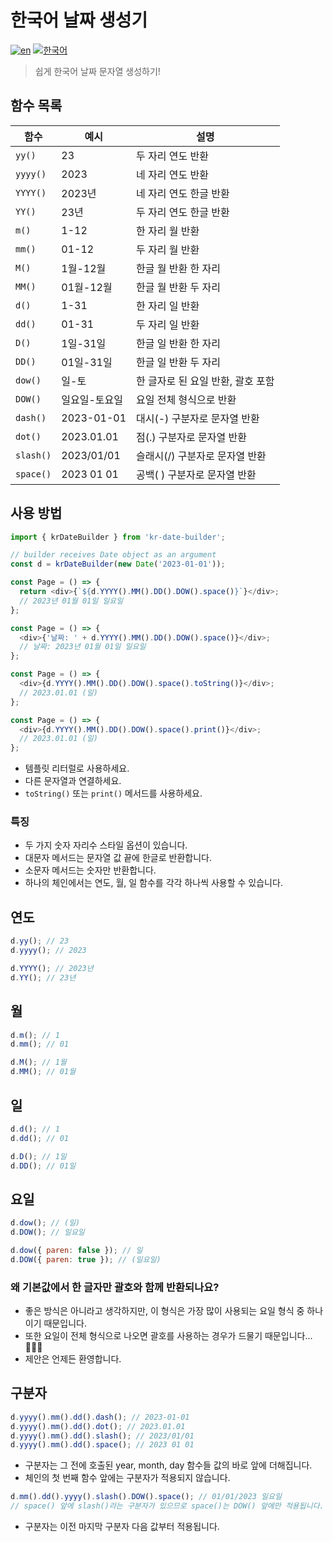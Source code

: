 # 한국어 날짜 생성기

[![en](https://img.shields.io/badge/lang-EN-red.svg)](https://github.com/brandonwie/kr-date-buillder/blob/main/README.md)
[![한국어](https://img.shields.io/badge/lang-한국어-green.svg)](https://github.com/brandonwie/kr-date-buillder/blob/main/README.ko-kr.md)

> 쉽게 한국어 날짜 문자열 생성하기!

## 함수 목록

| 함수      | 예시          | 설명                              |
| --------- | ------------- | --------------------------------- |
| `yy()`    | 23            | 두 자리 연도 반환                 |
| `yyyy()`  | 2023          | 네 자리 연도 반환                 |
| `YYYY()`  | 2023년        | 네 자리 연도 한글 반환            |
| `YY()`    | 23년          | 두 자리 연도 한글 반환            |
| `m()`     | 1-12          | 한 자리 월 반환                   |
| `mm()`    | 01-12         | 두 자리 월 반환                   |
| `M()`     | 1월-12월      | 한글 월 반환 한 자리              |
| `MM()`    | 01월-12월     | 한글 월 반환 두 자리              |
| `d()`     | 1-31          | 한 자리 일 반환                   |
| `dd()`    | 01-31         | 두 자리 일 반환                   |
| `D()`     | 1일-31일      | 한글 일 반환 한 자리              |
| `DD()`    | 01일-31일     | 한글 일 반환 두 자리              |
| `dow()`   | 일-토         | 한 글자로 된 요일 반환, 괄호 포함 |
| `DOW()`   | 일요일-토요일 | 요일 전체 형식으로 반환           |
| `dash()`  | 2023-01-01    | 대시(-) 구분자로 문자열 반환      |
| `dot()`   | 2023.01.01    | 점(.) 구분자로 문자열 반환        |
| `slash()` | 2023/01/01    | 슬래시(/) 구분자로 문자열 반환    |
| `space()` | 2023 01 01    | 공백( ) 구분자로 문자열 반환      |

## 사용 방법

```js
import { krDateBuilder } from 'kr-date-builder';

// builder receives Date object as an argument
const d = krDateBuilder(new Date('2023-01-01'));

const Page = () => {
  return <div>{`${d.YYYY().MM().DD().DOW().space()}`}</div>;
  // 2023년 01월 01일 일요일
};

const Page = () => {
  <div>{'날짜: ' + d.YYYY().MM().DD().DOW().space()}</div>;
  // 날짜: 2023년 01월 01일 일요일
};

const Page = () => {
  <div>{d.YYYY().MM().DD().DOW().space().toString()}</div>;
  // 2023.01.01 (일)
};

const Page = () => {
  <div>{d.YYYY().MM().DD().DOW().space().print()}</div>;
  // 2023.01.01 (일)
};
```

- 템플릿 리터럴로 사용하세요.
- 다른 문자열과 연결하세요.
- `toString()` 또는 `print()` 메서드를 사용하세요.

### 특징

- 두 가지 숫자 자리수 스타일 옵션이 있습니다.
- 대문자 메서드는 문자열 값 끝에 한글로 반환합니다.
- 소문자 메서드는 숫자만 반환합니다.
- 하나의 체인에서는 연도, 월, 일 함수를 각각 하나씩 사용할 수 있습니다.

## 연도

```js
d.yy(); // 23
d.yyyy(); // 2023
```

```js
d.YYYY(); // 2023년
d.YY(); // 23년
```

## 월

```js
d.m(); // 1
d.mm(); // 01
```

```js
d.M(); // 1월
d.MM(); // 01월
```

## 일

```js
d.d(); // 1
d.dd(); // 01
```

```js
d.D(); // 1일
d.DD(); // 01일
```

## 요일

```js
d.dow(); // (일)
d.DOW(); // 일요일
```

```js
d.dow({ paren: false }); // 일
d.DOW({ paren: true }); // (일요일)
```

### 왜 기본값에서 한 글자만 괄호와 함께 반환되나요?

- 좋은 방식은 아니라고 생각하지만, 이 형식은 가장 많이 사용되는 요일 형식 중 하나이기 때문입니다.
- 또한 요일이 전체 형식으로 나오면 괄호를 사용하는 경우가 드물기 때문입니다... 🤷🏻‍♂️
- 제안은 언제든 환영합니다.

## 구분자

```js
d.yyyy().mm().dd().dash(); // 2023-01-01
d.yyyy().mm().dd().dot(); // 2023.01.01
d.yyyy().mm().dd().slash(); // 2023/01/01
d.yyyy().mm().dd().space(); // 2023 01 01
```

- 구분자는 그 전에 호출된 year, month, day 함수들 값의 바로 앞에 더해집니다.
- 체인의 첫 번째 함수 앞에는 구분자가 적용되지 않습니다.

```js
d.mm().dd().yyyy().slash().DOW().space(); // 01/01/2023 일요일
// space() 앞에 slash()라는 구분자가 있으므로 space()는 DOW() 앞에만 적용됩니다.
```

- 구분자는 이전 마지막 구분자 다음 값부터 적용됩니다.
